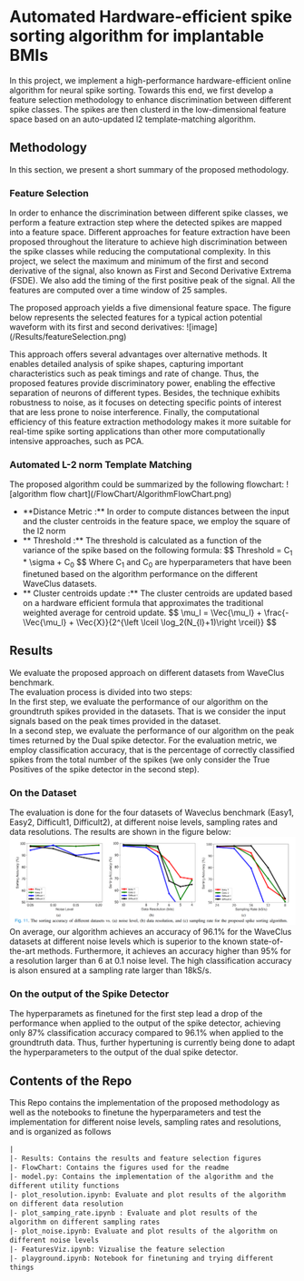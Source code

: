 # Automated Hardware-efficient spike sorting algorithm for implantable BMIs

In this project, we implement a high-performance hardware-efficient online algorithm for neural spike sorting. Towards this end, we first develop a feature selection methodology to enhance discrimination between different spike classes. The spikes are then clusterd in the low-dimensional feature space based on an auto-updated l2 template-matching algorithm.


## Methodology

In this section, we present a short summary of the proposed methodology.

### Feature Selection

<p>In order to enhance the discrimination between different spike classes, we perform a feature extraction step where the detected spikes are mapped into a feature space. Different approaches for feature extraction have been proposed throughout the literature to achieve high discrimination between the spike classes while reducing the computational complexity.  
In this project, we select the maximum and minimum of the first and second derivative of the signal, also known as First and Second Derivative Extrema (FSDE). We also add the timing of the first positive peak of the signal. All the features are computed over a time window of 25 samples. </p>
<p>The proposed approach yields a five dimensional feature space. The figure below represents the selected features for a typical action potential waveform with its first and second derivatives:
![image](/Results/featureSelection.png) </p>
<p>This approach offers several advantages over alternative methods. It enables detailed analysis of spike shapes, capturing important characteristics such as peak timings and rate of change. Thus, the proposed features provide discriminatory power, enabling the effective separation of neurons of different types. Besides, the technique exhibits robustness to noise, as it focuses on detecting specific points of interest that are less prone to noise interference. Finally, the computational efficiency of this feature extraction methodology makes it
more suitable for real-time spike sorting applications than other more computationally intensive approaches, such as PCA.</p>

### Automated L-2 norm Template Matching

<p>The proposed algorithm could be summarized by the following flowchart:
![algorithm flow chart](/FlowChart/AlgorithmFlowChart.png)

<ul>
  <li>**Distance Metric :** In order to compute distances between the input and the cluster centroids in the feature space, we employ the square of the l2 norm </li>
  <li>** Threshold :** The threshold is calculated as a function of the variance of the spike based on the following formula:  
      $$ Threshold = C<sub>1</sub> * \sigma + C<sub>0</sub> $$
    Where C<sub>1</sub> and C<sub>0</sub> are hyperparameters that have been finetuned based on the algorithm performance on the different WaveClus datasets. </li>
  <li>** Cluster centroids update :** The cluster centroids are updated based on a hardware efficient formula that approximates the traditional weighted average for centroid update.  
    $$ \mu_l = \Vec{\mu_l} + \frac{-\Vec{\mu_l}  + \Vec{X}}{2^{\left \lceil \log_2(N_{l}+1)\right \rceil}} $$</li>
</ul>
</p>

## Results

We evaluate the proposed approach on different datasets from WaveClus benchmark.  
The evaluation process is divided into two steps:   
In the first step, we evaluate the performance of our algorithm on the groundtruth spikes provided in the datasets. That is we consider the input signals based on the peak times provided in the dataset.  
In a second step, we evaluate the performance of our algorithm on the peak times returned by the Dual spike detector.
For the evaluation metric, we employ classification accuracy, that is the percentage of correctly classified spikes from the total number of the spikes (we only consider the True Positives of the spike detector in the second step).

### On the Dataset

The evaluation is done for the four datasets of Waveclus benchmark (Easy1, Easy2, Difficult1, Difficult2), at different noise levels, sampling rates and data resolutions. The results are shown in the figure below:
![results](/FlowChart/Accuracy.png)
On average, our algorithm achieves an accuracy of 96.1% for the WaveClus datasets at different noise levels which is superior to the known state-of-the-art methods. Furthermore, it achieves an accuracy higher than 95% for a resolution larger than 6 at 0.1 noise level. The high classification accuracy is alson ensured at a sampling rate larger than 18kS/s.

### On the output of the Spike Detector

The hyperparamets as finetuned for the first step lead a drop of the performance when applied to the output of the spike detector, achieving only 87% classification accuracy compared to 96.1% when applied to the groundtruth data. Thus, further hypertuning is currently being done to adapt the hyperparameters to the output of the dual spike detector.


## Contents of the Repo

This Repo contains the implementation of the proposed methodology as well as the notebooks to finetune the hyperparameters and test the implementation for different noise levels, sampling rates and resolutions, and is organized as follows

    |
    |- Results: Contains the results and feature selection figures
    |- FlowChart: Contains the figures used for the readme
    |- model.py: Contains the implementation of the algorithm and the different utility functions
    |- plot_resolution.ipynb: Evaluate and plot results of the algorithm on different data resolution
    |- plot_samping_rate.ipynb : Evaluate and plot results of the algorithm on different sampling rates
    |- plot_noise.ipynb: Evaluate and plot results of the algorithm on different noise levels
    |- FeaturesViz.ipynb: Vizualise the feature selection
    |- playground.ipynb: Notebook for finetuning and trying different things
    

